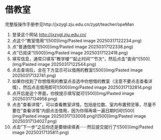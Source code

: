 # 借教室

完整版操作手册参见http://jxzygl.zju.edu.cn/zypt/teacher/opeMan

1. 登录这个网站 http://jxzygl.zju.edu.cn/
2. 点这个”教室借用“![500](img/Pasted image 20250317122234.png)
3. 点”普通借用“![500](img/Pasted image 20250317122338.png)
4. 点”已阅读“![500](img/Pasted image 20250317122418.png)
5. 填写信息，通常只填写”教学楼“”起止时间“”节次“，然后点击”查询“![500](img/Pasted image 20250317122544.png)
6. 点击查询后，会在下方显示可以借用的教室![500](img/Pasted image 20250317132741.png)
7. 如果你找到了你想借用的教室点击选中你想借的教室（注意不要点击查看详情），然后点击借用即可![500](img/Pasted image 20250317132814.png)
8. 点开后是这个界面，你按提示填写就可![500](img/Pasted image 20250317134958.png)
9. 点击”查看详情“，可以查看教室详情，包括座位数、室内布置预览等，尽量不要在”查看详情“内部点击借用，因为你得再填一遍日期时间![500](img/Pasted image 20250317133008.png)![500](img/Pasted image 20250317134027.png)
10. 点击”下一步“之后你还是要继续填表······然后提交就行了![500](img/Pasted image 20250317135811.png)